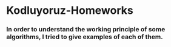 # Kodluyoruz-Homeworks
### In order to understand the working principle of some algorithms, I tried to give examples of each of them.
